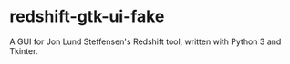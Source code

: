 # redshift-gtk-ui-fake
A GUI for Jon Lund Steffensen's Redshift tool, written with Python 3 and Tkinter.
